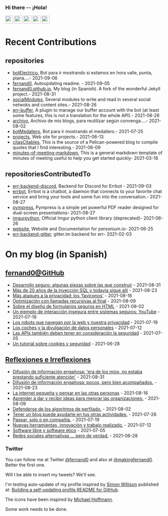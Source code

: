 ### Hi there -- ¡Hola!

<a href="mailto:ftricas@unizar.es" title="e-mail"><i class="svg-icon email"></i></a> 
<a href="https://www.linkedin.com/in/fernand0" title="My LinkedIn//Mi LinkedIn"><img src="https://img.shields.io/badge/linkedin-%230077B5.svg?&style=for-the-badge&logo=linkedin&logoColor=white" height=25></a> 
<a href="https://www.twitter.com/fernand0" title="My Twitter//Mi Twitter"><img src="https://img.shields.io/badge/twitter-%231DA1F2.svg?&style=for-the-badge&logo=twitter&logoColor=white" height=25></i></a> 
<a href="https://mastodon.social/@fernand0" title="My Mastodon//Mi Mastodon"><img src="https://img.shields.io/static/v1?label=Mastodon&message=Social&color=blue" height=25></i></a> 
<a href="https://flickr.com/fernand0"><img src="https://img.shields.io/static/v1?label=Flickr&message=Images&color=blue" height=25></a>
<a href="https://dev.to/fernand0"><img src="https://img.shields.io/badge/DEV.TO-%230A0A0A.svg?&style=for-the-badge&logo=dev-dot-to&logoColor=white" height=25></a>

# Recent Contributions
<!-- recent_releases starts -->


## repositories
* [botElectrico](https://github.com/fernand0/botElectrico),  Bot para ir mostrando si estamos en hora valle, punta, plana....- 2021-09-06
* [fernand0](https://github.com/fernand0/fernand0),  Autoupdating readme. - 2021-09-05
* [fernand0.github.io](https://github.com/fernand0/fernand0.github.io),  My blog (in Spanish). A fork of the wonderful Jekyll project.- 2021-08-31
* [socialModules](https://github.com/fernand0/socialModules),  Several modules to write and read in several social netwoks and content sites.- 2021-08-26
* [err-buffer](https://github.com/fernand0/err-buffer),  A plugin to manage our buffer account with the bot (at least some features, this is not a translation for the whole API).- 2021-08-26
* [archivo](https://github.com/fernand0/archivo),  Archivo de mis blogs, para reutilizar según convenga....- 2021-08-02
* [botMedallero](https://github.com/fernand0/botMedallero),  Bot para ir mostrando el medallero.- 2021-07-25
* [projects](https://github.com/fernand0/projects),  Web site for projects.- 2021-06-13
* [citasCitables](https://github.com/fernand0/citasCitables),  This is the source of a Pelican-powered blog to compile quotes that I find interesting.- 2021-06-09
* [minutes-of-meeting-markdown](https://github.com/fernand0/minutes-of-meeting-markdown),  This is a general markdown template of minutes of meeting useful to help you get started quickly- 2021-03-18

## repositoriesContributedTo
* [err-backend-discord](https://github.com/gbin/err-backend-discord),  Backend for Discord for Errbot - 2021-09-03
* [errbot](https://github.com/errbotio/errbot),  Errbot is a chatbot, a daemon that connects to your favorite chat service and bring your tools and some fun into the conversation.- 2021-08-27
* [pympress](https://github.com/Cimbali/pympress),  Pympress is a simple yet powerful PDF reader designed for dual-screen presentations- 2021-08-27
* [imgurpython](https://github.com/Imgur/imgurpython),  Official Imgur python client library (deprecated)- 2021-06-26
* [website](https://github.com/personium/website),  Website and Documentation for personium.io- 2021-06-25
* [err-backend-gitter](https://github.com/errbotio/err-backend-gitter),  gitter.im backend for err- 2021-02-03
<!-- recent_releases ends -->

# On my blog (in Spanish)

<!-- blog starts -->


## [fernand0@GitHub](https://fernand0.github.io/)
* [Desarrollo seguro: algunas piezas sobre las que construir](http://fernand0.github.io/seguridad-software/) - 2021-08-31
* [Más de 20 años de la inyección SQL y todavía sigue allí](http://fernand0.github.io/inyeccion-de-SQL/) - 2021-08-23
* [Más ataques a la privacidad: los 'faviconos'](http://fernand0.github.io/favicons-y-privacidad/) - 2021-08-16
* [Optimización con llamadas recursivas al final](http://fernand0.github.io/optimizacion-llamadas/) - 2021-08-09
* [Sobre el diseño de formularios seguros en HTML](http://fernand0.github.io/formularios-seguros/) - 2021-08-02
* [Un ejemplo de interacción insegura entre sistemas seguros: YouTube](http://fernand0.github.io/robar-videos-youtube/) - 2021-07-19
* [Los robots que navegan por la web y nuestra privacidad](http://fernand0.github.io/extraer-informacion-internet/) - 2021-07-19
* [Los coches y  la divulgación de datos personales](http://fernand0.github.io/seguridad-coches/) - 2021-07-12
* [Las APIs también deben tener en consideración la seguridad](http://fernand0.github.io/seguridad-APIs/) - 2021-07-05
* [Un tutorial sobre cookies y seguridad](http://fernand0.github.io/tutorial-cookies/) - 2021-06-28

## [Reflexiones e Irreflexiones](http://fernand0.blogalia.com/)
* [Difusi&#243;n de informaci&#243;n enga&#241;osa: 'era de los m&#237;os, no estaba prestando suficiente atenci&#243;n'](http://fernand0.blogalia.com//historias/78425) - 2021-08-31
* [Difusi&#243;n de informaci&#243;n enga&#241;osa: pocos, pero bien acompa&#241;ados.](http://fernand0.blogalia.com//historias/78423) - 2021-08-23
* [La internet peque&#241;a y pensar en las otras personas](http://fernand0.blogalia.com//historias/78418) - 2021-08-16
* [Aprender a dar y recibir ideas para mejorar las organizaciones.](http://fernand0.blogalia.com//historias/78417) - 2021-08-09
* [Defenderse de los algoritmos de perfilado.](http://fernand0.blogalia.com//historias/78415) - 2021-08-02
* [Tener un blog puede ayudarte en tus otras actividades.](http://fernand0.blogalia.com//historias/78412) - 2021-07-26
* [Pasear, solo o en compa&#241;&#237;a.](http://fernand0.blogalia.com//historias/78409) - 2021-07-19
* [Nuevas herramientas, innovaci&#243;n y trabajo realizado.](http://fernand0.blogalia.com//historias/78406) - 2021-07-12
* [Software libre y software &#233;tico](http://fernand0.blogalia.com//historias/78405) - 2021-07-05
* [Redes sociales alternativas ... pero de verdad.](http://fernand0.blogalia.com//historias/78400) - 2021-06-28
<!-- blog ends -->

### Twitter 

You can follow me at Twitter [@fernand0](https://twitter.com/fernand0) and also at [@makingfernand0](https://twitter.com/fernand0). Better the first one.

Will I be able to insert my tweets? We'll see.

I'm testing auto-update of my profile inspired by [Simon Willison](https://simonwillison.net/) published at: [Building a self-updating profile README for GitHub](https://simonwillison.net/2020/Jul/10/self-updating-profile-readme/).

The icons have been inspired by [Michael Hoffmann](https://www.mokkapps.de/).

Some work needs to be done.

<!--
**fernand0/fernand0** is a ✨ _special_ ✨ repository because its `README.md` (this file) appears on your GitHub profile.

Here are some ideas to get you started:

- 🔭 I’m currently working on ...
- 🌱 I’m currently learning ...
- 👯 I’m looking to collaborate on ...
- 🤔 I’m looking for help with ...
- 💬 Ask me about ...
- 📫 How to reach me: ...
- 😄 Pronouns: ...
- ⚡ Fun fact: ...
-->
